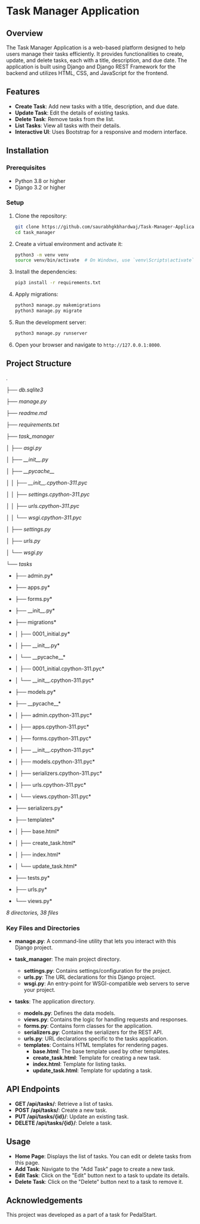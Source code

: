 # Task Manager Application

## Overview

The Task Manager Application is a web-based platform designed to help users manage their tasks efficiently. It provides functionalities to create, update, and delete tasks, each with a title, description, and due date. The application is built using Django and Django REST Framework for the backend and utilizes HTML, CSS, and JavaScript for the frontend.

## Features

- **Create Task**: Add new tasks with a title, description, and due date.
- **Update Task**: Edit the details of existing tasks.
- **Delete Task**: Remove tasks from the list.
- **List Tasks**: View all tasks with their details.
- **Interactive UI**: Uses Bootstrap for a responsive and modern interface.

## Installation

### Prerequisites

- Python 3.8 or higher
- Django 3.2 or higher

### Setup

1. Clone the repository:

    ```bash
    git clone https://github.com/saurabhgkbhardwaj/Task-Manager-Application/tree/main
    cd task_manager
    ```

2. Create a virtual environment and activate it:

    ```bash
    python3 -m venv venv
    source venv/bin/activate  # On Windows, use `venv\Scripts\activate`
    ```

3. Install the dependencies:

    ```bash
    pip3 install -r requirements.txt
    ```

4. Apply migrations:

    ```bash
    python3 manage.py makemigrations
    python3 manage.py migrate
    ```

5. Run the development server:

    ```bash
    python3 manage.py runserver
    ```

6. Open your browser and navigate to `http://127.0.0.1:8000`.

## Project Structure


*.*

*├── db.sqlite3*

*├── manage.py*

*├── readme.md*

*├── requirements.txt*

*├── task_manager*

*│ ├── asgi.py*

*│ ├── \_\_init\_\_.py*

*│ ├── \_\_pycache\_\_*

*│ │ ├── \_\_init\_\_.cpython-311.pyc*

*│ │ ├── settings.cpython-311.pyc*

*│ │ ├── urls.cpython-311.pyc*

*│ │ └── wsgi.cpython-311.pyc*

*│ ├── settings.py*

*│ ├── urls.py*

*│ └── wsgi.py*

*└── tasks*

* ├── admin.py*

* ├── apps.py*

* ├── forms.py*

* ├── \_\_init\_\_.py*

* ├── migrations*

* │ ├── 0001_initial.py*

* │ ├── \_\_init\_\_.py*

* │ └── \_\_pycache\_\_*

* │ ├── 0001_initial.cpython-311.pyc*

* │ └── \_\_init\_\_.cpython-311.pyc*

* ├── models.py*

* ├── \_\_pycache\_\_*

* │ ├── admin.cpython-311.pyc*

* │ ├── apps.cpython-311.pyc*

* │ ├── forms.cpython-311.pyc*

* │ ├── \_\_init\_\_.cpython-311.pyc*

* │ ├── models.cpython-311.pyc*

* │ ├── serializers.cpython-311.pyc*

* │ ├── urls.cpython-311.pyc*

* │ └── views.cpython-311.pyc*

* ├── serializers.py*

* ├── templates*

* │ ├── base.html*

* │ ├── create_task.html*

* │ ├── index.html*

* │ └── update_task.html*

* ├── tests.py*

* ├── urls.py*

* └── views.py*

*8 directories, 38 files*


### Key Files and Directories

- **manage.py**: A command-line utility that lets you interact with this Django project.

- **task_manager**: The main project directory.
  - **settings.py**: Contains settings/configuration for the project.
  - **urls.py**: The URL declarations for this Django project.
  - **wsgi.py**: An entry-point for WSGI-compatible web servers to serve your project.

- **tasks**: The application directory.
  - **models.py**: Defines the data models.
  - **views.py**: Contains the logic for handling requests and responses.
  - **forms.py**: Contains form classes for the application.
  - **serializers.py**: Contains the serializers for the REST API.
  - **urls.py**: URL declarations specific to the tasks application.
  - **templates**: Contains HTML templates for rendering pages.
    - **base.html**: The base template used by other templates.
    - **create_task.html**: Template for creating a new task.
    - **index.html**: Template for listing tasks.
    - **update_task.html**: Template for updating a task.

## API Endpoints

- **GET /api/tasks/**: Retrieve a list of tasks.
- **POST /api/tasks/**: Create a new task.
- **PUT /api/tasks/{id}/**: Update an existing task.
- **DELETE /api/tasks/{id}/**: Delete a task.

## Usage

- **Home Page**: Displays the list of tasks. You can edit or delete tasks from this page.
- **Add Task**: Navigate to the "Add Task" page to create a new task.
- **Edit Task**: Click on the "Edit" button next to a task to update its details.
- **Delete Task**: Click on the "Delete" button next to a task to remove it.



## Acknowledgements

This project was developed as a part of a task for PedalStart.
